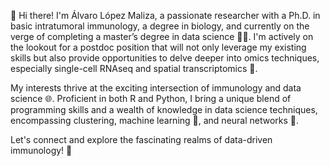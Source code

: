 👋 Hi there! I'm Álvaro López Maliza, a passionate researcher with a Ph.D. in basic intratumoral immunology, a degree in biology, and currently on the verge of completing a master’s degree in data science 🧑‍🎓. I'm actively on the lookout for a postdoc position that will not only leverage my existing skills but also provide opportunities to delve deeper into omics techniques, especially single-cell RNAseq and spatial transcriptomics 🧬.

My interests thrive at the exciting intersection of immunology and data science 🌐. Proficient in both R and Python, I bring a unique blend of programming skills and a wealth of knowledge in data science techniques, encompassing clustering, machine learning 🤖, and neural networks 🧠.

Let's connect and explore the fascinating realms of data-driven immunology! 🚀
